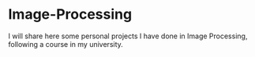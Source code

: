 # Image-Processing

I will share here some personal projects I have done in Image Processing, following a course in my university. 






